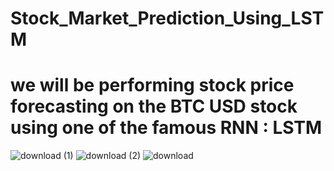 # Stock_Market_Prediction_Using_LSTM
 # we will be performing stock price forecasting on the BTC USD stock using one of the famous RNN : LSTM




![download (1)](https://user-images.githubusercontent.com/97952352/152638511-11add7f8-9426-4d40-94a2-6c765613468c.png)
![download (2)](https://user-images.githubusercontent.com/97952352/152638514-b3d093f3-ed81-492d-b3a1-7072b18f923b.png)
![download](https://user-images.githubusercontent.com/97952352/152638515-27c71c98-2ec4-48f0-a089-1b34f931ac74.png)
